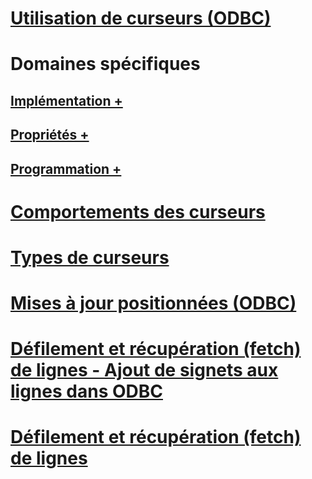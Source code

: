# [Utilisation de curseurs (ODBC)](using-cursors-odbc.md)

# Domaines spécifiques
## [Implémentation +](../../relational-databases/native-client-odbc-cursors/implementation/how-cursors-are-implemented.md)
## [Propriétés +](../../relational-databases/native-client-odbc-cursors/properties/cursor-properties.md)
## [Programmation +](../../relational-databases/native-client-odbc-cursors/programming/cursor-programming-details-odbc.md)

# [Comportements des curseurs](cursor-behaviors.md)
# [Types de curseurs](cursor-types.md)
# [Mises à jour positionnées (ODBC)](positioned-updates-odbc.md)
# [Défilement et récupération (fetch) de lignes - Ajout de signets aux lignes dans ODBC](scrolling-and-fetching-rows-bookmarking-rows-in-odbc.md)
# [Défilement et récupération (fetch) de lignes](scrolling-and-fetching-rows.md)
